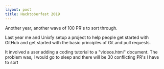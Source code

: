```yaml
---
layout: post
title: Hacktoberfest 2019
---
```

Another year, another wave of 100 PR's to sort through. 

Last year me and Unixfy setup a project to help people get started with GitHub and get started with the basic principles of Git and pull requests.

It involved a user adding a coding tutorial to a "videos.html" document. The problem was, I would go to sleep and there will be 30 conflicting PR's I have to sort
